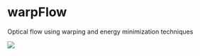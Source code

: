 # warpFlow
Optical flow using warping and energy minimization techniques


![](https://drive.google.com/open?id=1PHTaP8hDjgUdVAZIINMAY1A-Cnh-OTLW)